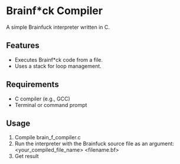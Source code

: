 # Brainf*ck Compiler

A simple Brainfuck interpreter written in C.

## Features
- Executes Brainf*ck code from a file.
- Uses a stack for loop management.

## Requirements

- C compiler (e.g., GCC)
- Terminal or command prompt

## Usage

1. Compile brain_f_compiler.c
2. Run the interpreter with the Brainfuck source file as an argument: <your_compiled_file_name> <filename.bf>
3. Get result
